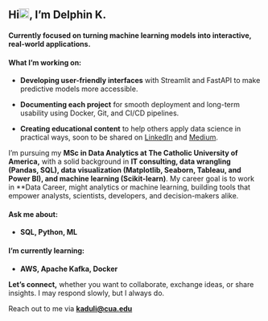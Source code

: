 <h2 align="left">Hi<img src = "https://raw.githubusercontent.com/MartinHeinz/MartinHeinz/master/wave.gif" width="20px">, I’m Delphin K. </strong></h2>
<h4 align="left"> Currently focused on turning machine learning models into interactive, real-world applications.</h4>

<h4> What I’m working on: </h4>

  - **Developing user-friendly interfaces** with Streamlit and FastAPI to make predictive models more accessible.
  
  - **Documenting each project** for smooth deployment and long-term usability using Docker, Git, and CI/CD pipelines.
    
  - **Creating educational content** to help others apply data science in practical ways, soon to be shared on [LinkedIn](https://www.linkedin.com/in/delphin-kaduli/) and [Medium](https://medium.com/@delphin.kaduli).

I’m pursuing my **MSc in Data Analytics at The Catholic University of America,** with a solid background in **IT consulting, data wrangling (Pandas, SQL), data visualization (Matplotlib, Seaborn, Tableau, and Power BI), and machine learning (Scikit-learn)**. My career goal is to work in  **Data Career, might analytics or machine learning, building tools that empower analysts, scientists, developers, and decision-makers alike.


<h4> Ask me about: </h4>

   -  <b> SQL, Python, ML</b>

<h4>  I’m currently learning: </h4>

-  <b> AWS, Apache Kafka, Docker </b>

**Let’s connect,** whether you want to collaborate, exchange ideas, or share insights. I may respond slowly, but I always do.

Reach out to me via **[kaduli@cua.edu](mailto:kaduli@cua.edu)**

<!-- ### My Stats ->
<!-- ![DelphinKdl's GitHub stats](https://github-readme-stats.vercel.app/api?username=DelphinKdl&theme=transparent&show_icons=true) ->
